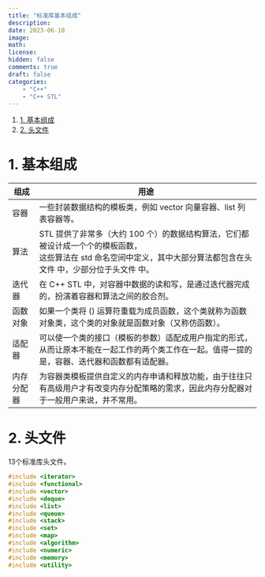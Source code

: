```yaml
---
title: "标准库基本组成"
description: 
date: 2023-06-10
image: 
math: 
license: 
hidden: false
comments: true
draft: false
categories:
    - "C++"
    - "C++ STL"
---
```



1. [1. 基本组成](#1-基本组成)
2. [2. 头文件](#2-头文件)


# 1. 基本组成
| 组成  |  用途 |
|------|------|
|容器|一些封装数据结构的模板类，例如 vector 向量容器、list 列表容器等。|
|算法|STL 提供了非常多（大约 100 个）的数据结构算法，它们都被设计成一个个的模板函数，<br> 这些算法在 std 命名空间中定义，其中大部分算法都包含在头文件 <algorithm> 中，少部分位于头文件 <numeric> 中。|
|迭代器|在 C++ STL 中，对容器中数据的读和写，是通过迭代器完成的，扮演着容器和算法之间的胶合剂。|  
|函数对象|如果一个类将 () 运算符重载为成员函数，这个类就称为函数对象类，这个类的对象就是函数对象（又称仿函数）。|  
|适配器|可以使一个类的接口（模板的参数）适配成用户指定的形式，从而让原本不能在一起工作的两个类工作在一起。值得一提的是，容器、迭代器和函数都有适配器。| 
|内存分配器|为容器类模板提供自定义的内存申请和释放功能，由于往往只有高级用户才有改变内存分配策略的需求，因此内存分配器对于一般用户来说，并不常用。|  


# 2. 头文件
13个标准库头文件。      
```cpp
#include <iterator>	   
#include <functional>	   
#include <vector>    	
#include <deque>    
#include <list>	    
#include <queue>	    
#include <stack>	   
#include <set>    
#include <map>	    
#include <algorithm>	   
#include <numeric>	    
#include <memory>    
#include <utility>    
```
